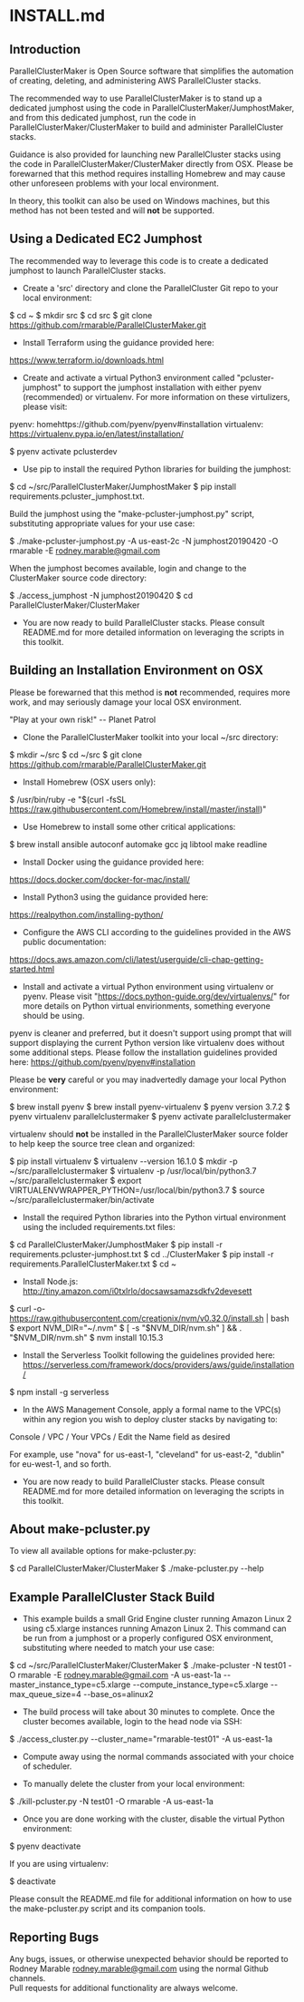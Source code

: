 # INSTALL.md

## Introduction

ParallelClusterMaker is Open Source software that simplifies the automation
of creating, deleting, and administering AWS ParallelCluster stacks.

The recommended way to use ParallelClusterMaker is to stand up a dedicated
jumphost using the code in ParallelClusterMaker/JumphostMaker, and from this
dedicated jumphost, run the code in ParallelClusterMaker/ClusterMaker to
build and administer ParallelCluster stacks.

Guidance is also provided for launching new ParallelCluster stacks using
the code in ParallelClusterMaker/ClusterMaker directly from OSX.  Please be 
forewarned that this method requires installing Homebrew and may cause other
unforeseen problems with your local environment.

In theory, this toolkit can also be used on Windows machines, but this method
has not been tested and will **not** be supported.

## Using a Dedicated EC2 Jumphost

The recommended way to leverage this code is to create a dedicated jumphost
to launch ParallelCluster stacks.

* Create a 'src' directory and clone the ParallelCluster Git repo to your local
environment:

$ cd ~
$ mkdir src
$ cd src
$ git clone https://github.com/rmarable/ParallelClusterMaker.git

* Install Terraform using the guidance provided here:

https://www.terraform.io/downloads.html

* Create and activate a virtual Python3 environment called "pcluster-jumphost"
to support the jumphost installation with either pyenv (recommended) or
virtualenv.  For more information on these virtulizers, please visit:

pyenv: homehttps://github.com/pyenv/pyenv#installation
virtualenv: https://virtualenv.pypa.io/en/latest/installation/

$ pyenv activate pclusterdev

* Use pip to install the required Python libraries for building the jumphost:

$ cd ~/src/ParallelClusterMaker/JumphostMaker
$ pip install requirements.pcluster_jumphost.txt.

Build the jumphost using the "make-pcluster-jumphost.py" script, substituting
appropriate values for your use case:

$ ./make-pcluster-jumphost.py -A us-east-2c -N jumphost20190420 -O rmarable -E rodney.marable@gmail.com

When the jumphost becomes available, login and change to the ClusterMaker
source code directory:

$ ./access_jumphost -N jumphost20190420
$ cd ParallelClusterMaker/ClusterMaker

* You are now ready to build ParallelCluster stacks.  Please consult README.md
for more detailed information on leveraging the scripts in this toolkit.

## Building an Installation Environment on OSX

Please be forewarned that this method is **not** recommended, requires more
work, and may seriously damage your local OSX environment.

"Play at your own risk!"
  -- Planet Patrol

* Clone the ParallelClusterMaker toolkit into your local ~/src directory:

$ mkdir ~/src
$ cd ~/src
$ git clone https://github.com/rmarable/ParallelClusterMaker.git

* Install Homebrew (OSX users only):

$ /usr/bin/ruby -e "$(curl -fsSL https://raw.githubusercontent.com/Homebrew/install/master/install)"

* Use Homebrew to install some other critical applications:

$ brew install ansible autoconf automake gcc jq libtool make readline

* Install Docker using the guidance provided here:

https://docs.docker.com/docker-for-mac/install/

* Install Python3 using the guidance provided here:

https://realpython.com/installing-python/

* Configure the AWS CLI according to the guidelines provided in the AWS public
documentation:

https://docs.aws.amazon.com/cli/latest/userguide/cli-chap-getting-started.html

* Install and activate a virtual Python environment using virtualenv or pyenv.
Please visit "https://docs.python-guide.org/dev/virtualenvs/" for more details
on Python virtual envirionments, something everyone should be using.

pyenv is cleaner and preferred, but it doesn't support using prompt that will
support displaying the current Python version like virtualenv does without
some additional steps.  Please follow the installation guidelines provided
here: https://github.com/pyenv/pyenv#installation

Please be **very** careful or you may inadvertedly damage your local Python
environment:

$ brew install pyenv
$ brew install pyenv-virtualenv
$ pyenv version 3.7.2
$ pyenv virtualenv parallelclustermaker
$ pyenv activate parallelclustermaker

virtualenv should **not** be installed in the ParallelClusterMaker source
folder to help keep the source tree clean and organized:

$ pip install virtualenv
$ virtualenv --version
16.1.0
$ mkdir -p ~/src/parallelclustermaker
$ virtualenv -p /usr/local/bin/python3.7 ~/src/parallelclustermaker
$ export VIRTUALENVWRAPPER_PYTHON=/usr/local/bin/python3.7
$ source ~/src/parallelclustermaker/bin/activate

* Install the required Python libraries into the Python virtual environment
using the included requirements.txt files:

$ cd ParallelClusterMaker/JumphostMaker
$ pip install -r requirements.pcluster-jumphost.txt
$ cd ../ClusterMaker
$ pip install -r requirements.ParallelClusterMaker.txt
$ cd ~

* Install Node.js: http://tiny.amazon.com/i0txlrlo/docsawsamazsdkfv2devesett

$ curl -o- https://raw.githubusercontent.com/creationix/nvm/v0.32.0/install.sh | bash
$ export NVM_DIR="~/.nvm"
$ [ -s "$NVM_DIR/nvm.sh" ] && . "$NVM_DIR/nvm.sh"
$ nvm install 10.15.3

* Install the Serverless Toolkit following the guidelines provided here:
https://serverless.com/framework/docs/providers/aws/guide/installation/

$ npm install -g serverless

* In the AWS Management Console, apply a formal name to the VPC(s) within any
region you wish to deploy cluster stacks by navigating to:

Console / VPC / Your VPCs / Edit the Name field as desired

For example, use "nova" for us-east-1, "cleveland" for us-east-2, "dublin"
for eu-west-1, and so forth.

* You are now ready to build ParallelCluster stacks.  Please consult README.md
for more detailed information on leveraging the scripts in this toolkit.

## About make-pcluster.py

To view all available options for make-pcluster.py:

$ cd ParallelClusterMaker/ClusterMaker
$ ./make-pcluster.py --help

## Example ParallelCluster Stack Build

* This example builds a small Grid Engine cluster running Amazon Linux 2 using
c5.xlarge instances running Amazon Linux 2.  This command can be run from a
jumphost or a properly configured OSX environment, substituting where needed
to match your use case:

$ cd ~/src/ParallelClusterMaker/ClusterMaker
$ ./make-pcluster -N test01 -O rmarable -E rodney.marable@gmail.com -A us-east-1a --master_instance_type=c5.xlarge --compute_instance_type=c5.xlarge --max_queue_size=4 --base_os=alinux2

* The build process will take about 30 minutes to complete.  Once the cluster
becomes available, login to the head node via SSH:

$ ./access_cluster.py --cluster_name="rmarable-test01" -A us-east-1a

* Compute away using the normal commands associated with your choice of
scheduler.

* To manually delete the cluster from your local environment:

$ ./kill-pcluster.py -N test01 -O rmarable -A us-east-1a

* Once you are done working with the cluster, disable the virtual Python
environment:

$ pyenv deactivate

If you are using virtualenv:

$ deactivate

Please consult the README.md file for additional information on how to use the
make-pcluster.py script and its companion tools.

## Reporting Bugs

Any bugs, issues, or otherwise unexpected behavior should be reported to
Rodney Marable <rodney.marable@gmail.com> using the normal Github channels.  
Pull requests for additional functionality are always welcome.
